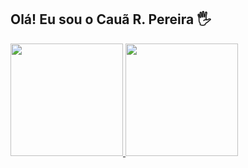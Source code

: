 ## Olá! Eu sou o Cauã R. Pereira 🖐️

<div>
	<a href="https://github.com/c-rocha7">
	<img height="180em" src="https://github-readme-stats.vercel.app/api/top-langs/?username=c-rocha7&layout=compact&langs_count=7&theme=dracula"/>
	<img height="180em" src="https://github-readme-stats.vercel.app/api?username=c-rocha7&show_icons=true&theme=dracula&include_all_commits=true&count_private=true"/>
</div>
